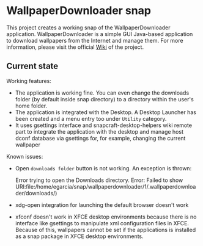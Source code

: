 # WallpaperDownloader snap

This project creates a working snap of the WallpaperDownloader application.
WallpaperDownloader is a simple GUI Java-based application to download wallpapers from the Internet and manage them. 
For more information, please visit the official [Wiki](https://bitbucket.org/eloy_garcia_pca/wallpaperdownloader/wiki/Home) of the project.

## Current state

Working features:
 - The application is working fine. You can even change the downloads folder (by default inside snap directory) to a directory within the user's home folder.
 - The application is integrated with the Desktop. A Desktop Launcher has been created and a menu entry too under `Utility` category.
 - It uses gsettings interface and snapcraft-desktop-helpers wiki remote part to integrate the application with the desktop and manage host dconf database via gsettings for, for 
example, 
changing the current wallpaper

Known issues:
  - Open `downloads folder` button is not working. An exception is thrown: 

      Error trying to open the Downloads directory. Error: Failed to show URI:file:/home/egarcia/snap/wallpaperdownloader/1/.wallpaperdownloader/downloads/)

  - xdg-open integration for launching the default browser doesn't work

  - xfconf doesn't work in XFCE desktop environments because there is no interface like gsettings to manipulate xml configuration files in XFCE. Because of this, wallpapers cannot 
be set if the applications is installed as a snap package in XFCE desktop environments.
